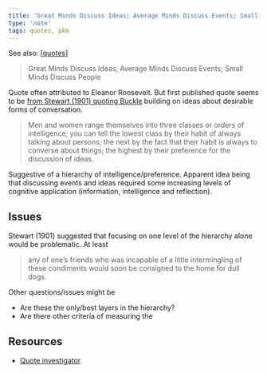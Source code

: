 ```yaml
---
title: 'Great Minds Discuss Ideas; Average Minds Discuss Events; Small Minds Discuss People'
type: 'note'
tags: quotes, pkm
---
```


See also: [[quotes]]

> Great Minds Discuss Ideas; Average Minds Discuss Events; Small Minds Discuss People

Quote often attributed to Eleanor Roosevelt. But first published quote seems to be [from Stewart (1901) quoting Buckle](https://quoteinvestigator.com/2014/11/18/great-minds/) building on ideas about desirable forms of conversation.

> Men and women range themselves into three classes or orders of intelligence; you can tell the lowest class by their habit of always talking about persons; the next by the fact that their habit is always to converse about things; the highest by their preference for the discussion of ideas.

Suggestive of a hierarchy of intelligence/preference. Apparent idea being that discussing events and ideas required some increasing levels of cognitive application (information, intelligence and reflection).

## Issues

Stewart (1901) suggested that focusing on one level of the hierarchy alone would be problematic. At least

> any of one’s friends who was incapable of a little intermingling of these condiments would soon be consigned to the home for dull dogs.

Other questions/issues might be

- Are these the only/best layers in the hierarchy? 
- Are there other criteria of measuring the 

## Resources

- [Quote investigator](https://quoteinvestigator.com/2014/11/18/great-minds/)


[//begin]: # "Autogenerated link references for markdown compatibility"
[quotes]: quotes "Quotes"
[//end]: # "Autogenerated link references"